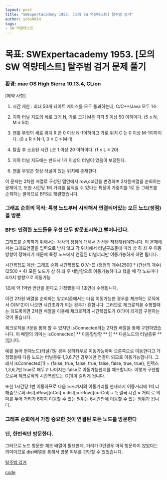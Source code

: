 ```yaml
---
layout: post
title: "SWExpertacademy 1953. [모의 SW 역량테스트] 탈주범 검거"
author: yobs0814
tags:
- SW 역량테스트
---
```


# 목표: SWExpertacademy 1953. [모의 SW 역량테스트] 탈주범 검거 문제 풀기
### 환경: mac OS High Sierra 10.13.4, CLion


[제약 사항]
1. 시간 제한 : 최대 50개 테이트 케이스를 모두 통과하는데, C/C++/Java 모두 1초

2. 지하 터널 지도의 세로 크기 N, 가로 크기 M은 각각 5 이상 50 이하이다. (5 ≤ N, M ≤ 50)

3. 맨홀 뚜껑의 세로 위치 R 은 0 이상 N-1이하이고 가로 위치 C 는 0 이상 M-1이하이다. (0 ≤ R ≤ N-1, 0 ≤ C ≤ M-1)

4. 탈출 후 소요된 시간 L은 1 이상 20 이하이다. (1 ≤ L ≤ 20)

5. 지하 터널 지도에는 반드시 1개 이상의 터널이 있음이 보장된다.

6. 맨홀 뚜껑은 항상 터널이 있는 위치에 존재한다.


이 문제는 2차원 배열로 구성된 맵안에서 row,col값을 변경하며 2차원배열을 순회하는 문제이고, 
또한 시간당 1의 거리를 움직일 수 있다는 특징이 가중치를 1로 둔 그래프를 순회하는 말이므로 
BFS로 해결했습니다. 

### 그래프 순회의 목적: 특정 노드부터 시작해서 연결되어있는 모든 노드(정점)을 방문
### BFS: 인접한 노드들을 우선 모두 방문표시하고 뻗어나간다.

그래프를 순회하기 위해서는 각각의 정점에 대해서 간선을 저장해둬야합니다.
이 문제에서는 그래프연결을 입력으로 받지 않고 각 위치에서 터널구조물에 따라 상 하 좌 우 이동방향이 정해지기 때문에 특정 노드에서 연결된 터널끼리만 이동가능하게 하면 됩니다.

시간복잡도 계산: 그래프 순회 시간복잡도 O(V+E)
(정점의 개수)2500 * (간선의 개수)(2500 * 4) 모든 노드가 상 하 좌 우 네방향으로 이동가능하다고 했을 때 각 노드마다 4가지 방향으로 이동가능

1초에 약 1억번 연산을 한다고 가정했을 때 1초안에 수행됩니다.

이런 2차원 배열을 순회하는 알고리즘에서는 다음 이동가능한 경우를 체크하는 로직에서 O(N^2)이 나오면 시간초과가 되는 경우가 흔합니다. 
그러므로 체크로직을 수행할때는 되도록이면 2차원 배열을 이용해 	체크로직의 시간복잡도가 O(1)이 되게끔 구현하는것이 좋습니다.

체크로직을 if문을 통해 할 수 있지만 isConnected라는 2차원 배열을 통해 구현하였습니다.
이 배열의 의미는 isConnected[ ** 이동할방향 ** ][ ** 다음노드의 터널종류 ** ]입니다.

예를 들어 현재노드(터널)1일 경우 상하좌우로 이동가능하며 오른쪽으로 이동한다고 가정했을때 
다음 노드는 터널종류 1,3,6,7인 경우에만 연결이 되므로 이동가능합니다.
그래서 isConnected[1] = {false, true, false, true,  false, false, true,  true}; 
인덱스 1,3,6,7만 true로 해두고 나머지는 false로 이동가능한지를 체크합니다.
이렇게 구현함으로써 체크로직의 시간복잡도는 O(1)이 걸리게 됩니다.

또한 1시간당 1번 이동하므로 다음 노드까지의 이동거리를 현재까지 이동거리에 1씩 더해줌으로써
dist[nRow][nCol] = dist[curRow][curCol] + 1;
결국 시간 = 거리 로 의미를 두어 거리가 6까지 이동할 수 있는 범위는 6시간안에 이동할 수 있는 범위가 됩니다.

### 그래프 순회에서 가장 중요한 것이 연결된 모든 노드를 방문한다
### 단, 한번씩만 방문한다. 

그러므로 노드 방문한 체크 배열이 필요한데, 거리가 0인경우 아직 방문하지 않았다는 의미이므로
dist배열을 통해서 방문 여부를 판단할 수 있었습니다.

[탈주범 검거]( https://www.swexpertacademy.com/main/code/problem/problemDetail.do?contestProbId=AV5PpLlKAQ4DFAUq&categoryId=AV5PpLlKAQ4DFAUq&categoryType=CODE )

[code]( https://github.com/yobs0814/problemSolving/blob/master/SWExpert/1953/main.cpp )
